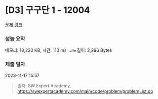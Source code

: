 # [D3] 구구단 1 - 12004 

[문제 링크](https://swexpertacademy.com/main/code/problem/problemDetail.do?contestProbId=AXkcWgFa8sADFAS8) 

### 성능 요약

메모리: 18,220 KB, 시간: 113 ms, 코드길이: 2,296 Bytes

### 제출 일자

2023-11-17 15:57



> 출처: SW Expert Academy, https://swexpertacademy.com/main/code/problem/problemList.do